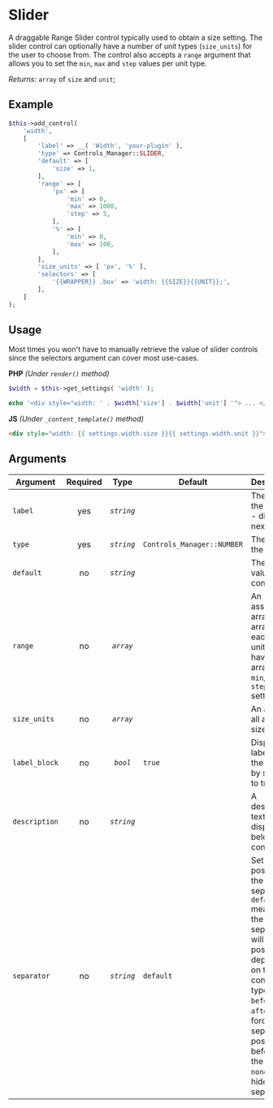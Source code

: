 # Slider

A draggable Range Slider control typically used to obtain a size setting.
The slider control can optionally have a number of unit types (`size_units`) for the user to choose from.
The control also accepts a `range` argument that allows you to set the `min`, `max` and `step` values per unit type.


*Returns:* `array` of `size` and `unit`;

## Example

```php
$this->add_control(
    'width',
    [
        'label' => __( 'Width', 'your-plugin' ),
        'type' => Controls_Manager::SLIDER,
        'default' => [
            'size' => 1,
        ],
        'range' => [
            'px' => [
                'min' => 0,
                'max' => 1000,
                'step' => 5,
            ],
            '%' => [
                'min' => 0,
                'max' => 100,
            ],
        ],
        'size_units' => [ 'px', '%' ],
        'selectors' => [
            '{{WRAPPER}} .box' => 'width: {{SIZE}}{{UNIT}};',
        ],
    ]
);
```

## Usage
Most times you won't have to manually retrieve the value of slider controls since the selectors argument can cover most use-cases. 

**PHP** *(Under `render()` method)*
```php
$width = $this->get_settings( 'width' ); 

echo '<div style="width: ' . $width['size'] . $width['unit'] '"> ... </div>';
```

**JS** *(Under `_content_template()` method)*
```html
<div style="width: {{ settings.width.size }}{{ settings.width.unit }}"> ... </div>';
```

## Arguments

Argument       | Required   | Type         | Default                      | Description
------------   | :--------: | :------:     | ---------------------------- | ---------------------------------------------
`label`        | yes        | *`string`*   |                              | The label of the control - displayed next to it
`type`         | yes        | *`string`*   | `Controls_Manager::NUMBER`   | The type of the control
`default`      | no         | *`string`*   |                              | The default value of the control
`range`        | no         | *`array`*    |                              | An associative array of arrays - each size unit can have an array with `min`, `max` and `step` settings
`size_units`   | no         | *`array`*    |                              | An array of all available size units
`label_block`  | no         | *`bool`*     | `true`                       | Display the label above the control by setting to true
`description`  | no         | *`string`*   |                              | A description text to display below the control
`separator`    | no         | *`string`*   | `default`                    | Set the position of the control separator. `default` means that the separator will be posited depending on the control type. `before` or `after` will force the separator position before/after the control. `none` will hide the separator
